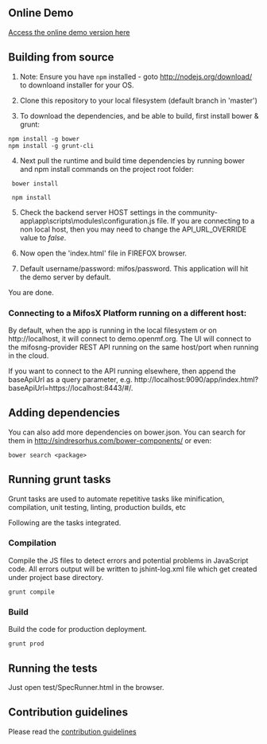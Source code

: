 ## Online Demo

<a target="_blank" href="https://demo.openmf.org/beta">Access the online demo version here</a>


## Building from source

1. Note: Ensure you have ```npm``` installed - goto http://nodejs.org/download/ to downloand installer for your OS.

2. Clone this repository to your local filesystem (default branch in 'master')

3. To download the dependencies, and be able to build, first install bower & grunt:
```
npm install -g bower
npm install -g grunt-cli
```
4. Next pull the runtime and build time dependencies by running bower and npm install commands on the project root folder:
```
 bower install
```
```
 npm install 
```

5. Check the backend server HOST settings in the community-app\app\scripts\modules\configuration.js file. If you are connecting to a non local host, then you may need to change the API_URL_OVERRIDE value to *false*.

6. Now open the 'index.html' file in FIREFOX browser. 

7. Default username/password: mifos/password. This application will hit the demo server by default.

You are done.

### Connecting to a MifosX Platform running on a different host:

By default, when the app is running in the local filesystem or on http://localhost, it will connect to demo.openmf.org.
The UI will connect to the mifosng-provider REST API running on the same host/port when running in the cloud.

If you want to connect to the API running elsewhere, then append the baseApiUrl as a query parameter,
e.g. http://localhost:9090/app/index.html?baseApiUrl=https://localhost:8443/#/.

## Adding dependencies

You can also add more dependencies on bower.json. 
You can search for them in http://sindresorhus.com/bower-components/ or even:

```
bower search <package>
```

## Running grunt tasks

Grunt tasks are used to automate repetitive tasks like minification, compilation, unit testing, linting, production builds, etc

Following are the tasks integrated.

### Compilation

Compile the JS files to detect errors and potential problems in JavaScript code. All errors output will be written to jshint-log.xml file which get created under project base directory.

```
grunt compile
```

### Build

Build the code for production deployment.

```
grunt prod
```


## Running the tests

Just open test/SpecRunner.html in the browser.

## Contribution guidelines

Please read the <a href="https://github.com/openMF/community-app/blob/master/Contributing.md" >contribution guidelines</a>



